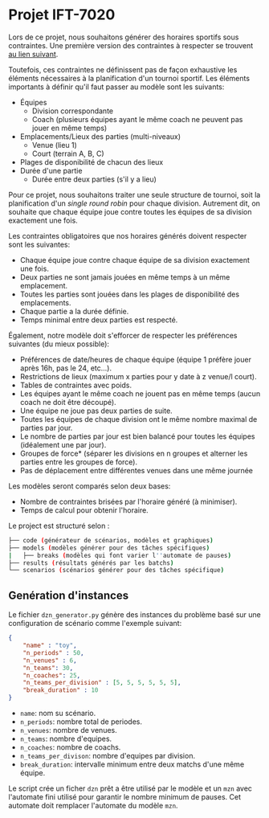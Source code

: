 # Projet IFT-7020

Lors de ce projet, nous souhaitons générer des horaires sportifs sous contraintes. Une première version des contraintes à respecter se trouvent [au lien suivant](https://support.exposureevents.com/hc/en-us/articles/115002080888-Import-restrictions-Director-).

Toutefois, ces contraintes ne définissent pas de façon exhaustive les éléments nécessaires à la planification d'un tournoi sportif. Les éléments importants à définir qu'il faut passer au modèle sont les suivants:

+ Équipes
    + Division correspondante
    + Coach (plusieurs équipes ayant le même coach ne peuvent pas jouer en même temps)
+ Emplacements/Lieux des parties (multi-niveaux)
    + Venue (lieu 1)
    + Court (terrain A, B, C)
+ Plages de disponibilité de chacun des lieux
+ Durée d'une partie
    + Durée entre deux parties (s'il y a lieu)

Pour ce projet, nous souhaitons traiter une seule structure de tournoi, soit la planification d'un _single round robin_ pour chaque division. Autrement dit, on souhaite que chaque équipe joue contre toutes les équipes de sa division exactement une fois.

Les contraintes obligatoires que nos horaires générés doivent respecter sont les suivantes:

+ Chaque équipe joue contre chaque équipe de sa division exactement une fois.
+ Deux parties ne sont jamais jouées en même temps à un même emplacement.
+ Toutes les parties sont jouées dans les plages de disponibilité des emplacements.
+ Chaque partie a la durée définie.
+ Temps minimal entre deux parties est respecté.

Également, notre modèle doit s'efforcer de respecter les préférences suivantes (du mieux possible):

+ Préférences de date/heures de chaque équipe (équipe 1 préfère jouer après 16h, pas le 24, etc...).
+ Restrictions de lieux (maximum x parties pour y date à z venue/l court).
+ Tables de contraintes avec poids.
+ Les équipes ayant le même coach ne jouent pas en même temps (aucun coach ne doit être découpé).
+ Une équipe ne joue pas deux parties de suite.
+ Toutes les équipes de chaque division ont le même nombre maximal de parties par jour.
+ Le nombre de parties par jour est bien balancé pour toutes les équipes (idéalement une par jour).
+ Groupes de force* (séparer les divisions en n groupes et alterner les parties entre les groupes de force).
+ Pas de déplacement entre différentes venues dans une même journée

Les modèles seront comparés selon deux bases:

+ Nombre de contraintes brisées par l'horaire généré (à minimiser).
+ Temps de calcul pour obtenir l'horaire.

Le project est structuré selon :

```bash
├── code (générateur de scénarios, modèles et graphiques)
├── models (modèles générer pour des tâches spécifiques)
|   ├── breaks (modèles qui font varier l''automate de pauses)
├── results (résultats générés par les batchs)
└── scenarios (scénarios générer pour des tâches spécifique)
```

## Genération d'instances

Le fichier `dzn_generator.py` génère des instances du problème basé sur une configuration de scénario comme l'exemple suivant: 

```json
{
    "name" : "toy",
    "n_periods" : 50,
    "n_venues" : 6,
    "n_teams": 30,
    "n_coaches": 25,
    "n_teams_per_division" : [5, 5, 5, 5, 5, 5],
    "break_duration" : 10
}
```
- `name`: nom su scénario.
- `n_periods`: nombre total de periodes.
- `n_venues`: nombre de venues.
- `n_teams`: nombre d'equipes.
- `n_coaches`: nombre de coachs.
- `n_teams_per_divison`: nombre d'equipes par division.
- `break_duration`: intervalle minimum entre deux matchs d'une même équipe.

Le script crée un ficher `dzn` prêt a être utilisé par le modèle et un `mzn` avec l'automate fini utilisé pour garantir le nombre minimum de pauses. Cet automate doit remplacer l'automate du modèle `mzn`.